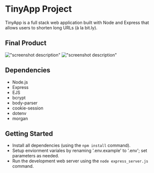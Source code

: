 # TinyApp Project

TinyApp is a full stack web application built with Node and Express that allows users to shorten long URLs (à la bit.ly).

## Final Product

!["screenshot description"](#)
!["screenshot description"](#)

## Dependencies

- Node.js
- Express
- EJS
- bcrypt
- body-parser
- cookie-session
- dotenv
- morgan

## Getting Started

- Install all dependencies (using the `npm install` command).
- Setup enviorment variales by renaming '.env.example' to '.env'; set parameters as needed.
- Run the development web server using the `node express_server.js` command.